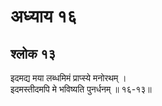 # अध्याय १६

## श्लोक १३

इदमद्य मया लब्धमिमं प्राप्स्ये मनोरथम् ।<br>इदमस्तीदमपि मे भविष्यति पुनर्धनम् ॥ १६-१३॥<br><br>

